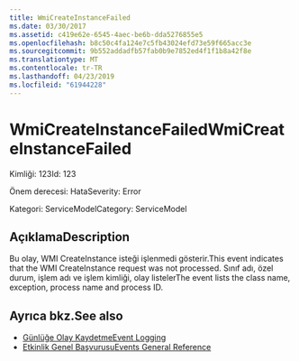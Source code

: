 ```yaml
---
title: WmiCreateInstanceFailed
ms.date: 03/30/2017
ms.assetid: c419e62e-6545-4aec-be6b-dda5276855e5
ms.openlocfilehash: b8c50c4fa124e7c5fb43024efd73e59f665acc3e
ms.sourcegitcommit: 9b552addadfb57fab0b9e7852ed4f1f1b8a42f8e
ms.translationtype: MT
ms.contentlocale: tr-TR
ms.lasthandoff: 04/23/2019
ms.locfileid: "61944228"
---
```

# <a name="wmicreateinstancefailed"></a><span data-ttu-id="5908b-102">WmiCreateInstanceFailed</span><span class="sxs-lookup"><span data-stu-id="5908b-102">WmiCreateInstanceFailed</span></span>
<span data-ttu-id="5908b-103">Kimliği: 123</span><span class="sxs-lookup"><span data-stu-id="5908b-103">Id: 123</span></span>  
  
 <span data-ttu-id="5908b-104">Önem derecesi: Hata</span><span class="sxs-lookup"><span data-stu-id="5908b-104">Severity: Error</span></span>  
  
 <span data-ttu-id="5908b-105">Kategori: ServiceModel</span><span class="sxs-lookup"><span data-stu-id="5908b-105">Category: ServiceModel</span></span>  
  
## <a name="description"></a><span data-ttu-id="5908b-106">Açıklama</span><span class="sxs-lookup"><span data-stu-id="5908b-106">Description</span></span>  
 <span data-ttu-id="5908b-107">Bu olay, WMI CreateInstance isteği işlenmedi gösterir.</span><span class="sxs-lookup"><span data-stu-id="5908b-107">This event indicates that the WMI CreateInstance request was not processed.</span></span> <span data-ttu-id="5908b-108">Sınıf adı, özel durum, işlem adı ve işlem kimliği, olay listeler</span><span class="sxs-lookup"><span data-stu-id="5908b-108">The event lists the class name, exception, process name and process ID.</span></span>  
  
## <a name="see-also"></a><span data-ttu-id="5908b-109">Ayrıca bkz.</span><span class="sxs-lookup"><span data-stu-id="5908b-109">See also</span></span>

- [<span data-ttu-id="5908b-110">Günlüğe Olay Kaydetme</span><span class="sxs-lookup"><span data-stu-id="5908b-110">Event Logging</span></span>](../../../../../docs/framework/wcf/diagnostics/event-logging/index.md)
- [<span data-ttu-id="5908b-111">Etkinlik Genel Başvurusu</span><span class="sxs-lookup"><span data-stu-id="5908b-111">Events General Reference</span></span>](../../../../../docs/framework/wcf/diagnostics/event-logging/events-general-reference.md)
